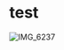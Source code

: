 # test

![IMG_6237](https://github.com/sharabidinov/test/assets/73030640/6ce7116a-c6f3-45e0-b09e-5e3142130ed2)
